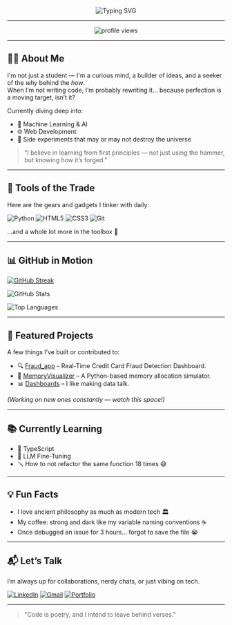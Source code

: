<p align="center">
  <img src="https://readme-typing-svg.demolab.com?font=Fira+Code&weight=500&size=24&pause=1000&color=00F7FF&center=true&vCenter=true&width=600&lines=Hey+there!+I'm+Rajsv+Mahendra+%F0%9F%91%8B;Welcome+to+my+GitHub+profile!" alt="Typing SVG" />
</p>

---

<p align="center">
  <img src="https://komarev.com/ghpvc/?username=rajsvmahendra&color=brightgreen" alt="profile views" />
</p>

---

## 🧑‍💻 About Me

I'm not just a student — I'm a curious mind, a builder of ideas, and a seeker of the *why* behind the *how*.  
When I’m not writing code, I’m probably rewriting it… because perfection is a moving target, isn’t it?

Currently diving deep into:
- 🧠 Machine Learning & AI
- 🌐 Web Development
- 🧪 Side experiments that may or may not destroy the universe

> “I believe in learning from first principles — not just using the hammer, but knowing how it’s forged.”

---

## 🧰 Tools of the Trade

Here are the gears and gadgets I tinker with daily:

![Python](https://img.shields.io/badge/-Python-3776AB?style=flat&logo=python&logoColor=white)
![HTML5](https://img.shields.io/badge/-HTML5-E34F26?style=flat&logo=html5&logoColor=white)
![CSS3](https://img.shields.io/badge/-CSS3-1572B6?style=flat&logo=css3)
![Git](https://img.shields.io/badge/-Git-F05032?style=flat&logo=git&logoColor=white)

...and a whole lot more in the toolbox 🧰

---

## 📊 GitHub in Motion

[![GitHub Streak](https://streak-stats.demolab.com?user=rajsvmahendra&theme=tokyonight&hide_border=false)](https://git.io/streak-stats)

![GitHub Stats](https://github-readme-stats.vercel.app/api?username=rajsvmahendra&show_icons=true&theme=tokyonight&count_private=true)

![Top Languages](https://github-readme-stats.vercel.app/api/top-langs/?username=rajsvmahendra&layout=compact&theme=tokyonight)

<!-- Activity Graph will go here once deployed -->

---

## 🚀 Featured Projects

A few things I’ve built or contributed to:

- 🔍 [Fraud_app](https://github.com/rajsvmahendra/Fraud_app) – Real-Time Credit Card Fraud Detection Dashboard.
- 🤖 [MemoryVisualizer](https://github.com/rajsvmahendra/MemoryVisualizer) – A Python-based memory allocation simulator.
- 📊 [Dashboards](#) – I like making data talk.

_(Working on new ones constantly — watch this space!)_

---

## 📚 Currently Learning

- 🧾 TypeScript
- 🤖 LLM Fine-Tuning
- 🪛 How to not refactor the same function 18 times 😅

---

## 💡 Fun Facts

- I love ancient philosophy as much as modern tech 🏛️  
- My coffee: strong and dark like my variable naming conventions ☕  
- Once debugged an issue for 3 hours... forgot to save the file 😭

---

## 📬 Let’s Talk

I’m always up for collaborations, nerdy chats, or just vibing on tech.

[![LinkedIn](https://img.shields.io/badge/-LinkedIn-blue?style=flat&logo=linkedin)](https://www.linkedin.com/in/rajsvmahendra/)
[![Gmail](https://img.shields.io/badge/-Email-red?style=flat&logo=gmail&logoColor=white)](mailto:rajsvmahendra@gmail.com)
[![Portfolio](https://img.shields.io/badge/-Portfolio-grey?style=flat&logo=internet-explorer)](https://yourportfolio.com)

---

> "Code is poetry, and I intend to leave behind verses."
